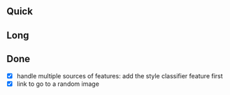 ## Quick


## Long

## Done

- [x] handle multiple sources of features: add the style classifier feature first
- [x] link to go to a random image
